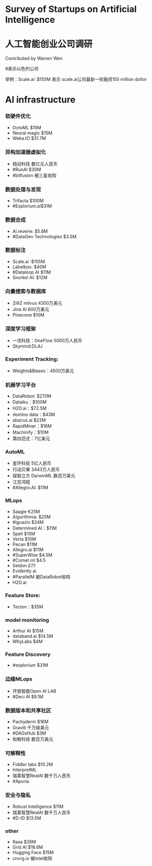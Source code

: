 # Survey of Startups on Artificial Intelligence
# 人工智能创业公司调研
Contributed by Warren Wen

#表示以色列公司

举例：Scale.ai :$155M
表示 scale.ai公司最新一轮融资155 million dollor
# AI infrastructure
### 软硬件优化
* OctoML $15M
* Neural magic $15M
* Weka.IO $31.7M
### 异构加速器虚拟化
* 趋动科技 数亿元人民币
* #RunAI $30M
* #bitfusion 被三星收购
### 数据处理与发现
* Trifacta $100M
* #Explorium.ai$31M
### 数据合成
* Ai.reverie: $5.6M
* #DataGen Technologies $3.5M
### 数据标注
* Scale.ai :$155M 
* Labelbox: $40M
* #Dataloop AI $11M
* Snorkel AI: $12M
### 向量搜索与数据库
* ZilliZ milvus 4300万美元
* Jina AI 600万美元
* Pinecone $10M
### 深度学习框架
* 一流科技：OneFlow 5000万人民币
* Skymind:DL4J
### Experiment Tracking:
* Weights&Biases：4500万美元
### 机器学习平台
* DataRobot: $270M 
* Dataiku：$100M
* H2O.ai：$72.5M
* domino data：$43M
* abacus.ai $22M 
* RapidMiner：$16M
* Machinify：$10M
* 第四范式：7亿美元
### AutoML
* 星环科技 5亿人民币
* 行动贝果 3443万人民币
* 探智立方 DarwinML 数百万美元
* 江苏鸿程
* #Allegro.AI: $11M
### MLops
* Saagie €25M
* Algorithmia: $25M
* #iguazio $24M
* Determined AI：$11M
* Spell $15M
* Verta $10M
* Pecan $11M
* Allegro.ai  $11M
* #SuperWise $4.5M
* #Comet.ml $4.5
* Seldon £7.1
* Evidently ai
* #ParallelM 被DataRobot收购
* H2O.ai
### Feature Store:
* Tecton：$35M
### model monitoring
* Arthur AI $15M
* databand.ai $14.5M
* WhyLabs $4M
### Feature Discovery
* #explorium $31M
### 边缘MLops
* 开放智能Open AI LAB
* #Deci AI $9.1M
### 数据版本和共享社区
* Pachyderm $16M
* Graviti 千万级美元
* #DAGsHub $3M
* 和鲸科技 数百万美元
### 可解释性
* Fiddler labs $10.2M
* InterpretML
* 瑞莱智慧RealAI 数千万人民币
* #Aporia
### 安全与隐私
* Robust Intelligence $11M
* 瑞莱智慧RealAI 数千万人民币
* #D-ID $13.5M
### other
* Rasa $26M
* Grid AI $18.6M
* Hugging Face $15M
* cnvrg.io 被intel收购
